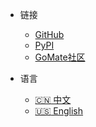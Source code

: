<!-- docs/_navbar.md -->

* 链接
  * [GitHub](https://github.com/gomate-community/TrustRAG)
  * [PyPI](https://pypi.org/project/trustrag/)
  * [GoMate社区](https://github.com/gomate-community)

* 语言
  * [:cn: 中文](README.md)
  * [:us: English](README_zh.md)